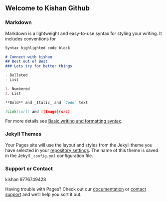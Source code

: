 ## Welcome to Kishan Github


### Markdown

Markdown is a lightweight and easy-to-use syntax for styling your writing. It includes conventions for

```markdown
Syntax highlighted code block

# Connect with kishan
## Best out of Best 
### Lets try for better things 

- Bulleted
- List

1. Numbered
2. List

**Bold** and _Italic_ and `Code` text

[Link](url) and ![Image](src)
```

For more details see [Basic writing and formatting syntax](https://docs.github.com/en/github/writing-on-github/getting-started-with-writing-and-formatting-on-github/basic-writing-and-formatting-syntax).

### Jekyll Themes

Your Pages site will use the layout and styles from the Jekyll theme you have selected in your [repository settings](https://github.com/kishan9861/airbus/settings/pages). The name of this theme is saved in the Jekyll `_config.yml` configuration file.

### Support or Contact
kishan 
9776749428

Having trouble with Pages? Check out our [documentation](https://docs.github.com/categories/github-pages-basics/) or [contact support](https://support.github.com/contact) and we’ll help you sort it out.
